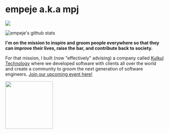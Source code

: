 # empeje a.k.a mpj

<a href="https://www.buymeacoffee.com/empeje"><img src="https://img.buymeacoffee.com/button-api/?text=Buy me a book&emoji=📖&slug=empeje&button_colour=FFDD00&font_colour=000000&font_family=Cookie&outline_colour=000000&coffee_colour=ffffff"></a>

![empeje's github stats](https://github-readme-stats.vercel.app/api?username=empeje&show_icons=true&theme=radical)

**I'm on the mission to inspire and groom people everywhere so that they can improve their lives, raise the bar, and contribute back to society.**

For that mission, I built (now "effectively" advising) a company called [Kulkul Technology][KULKUL] where we developed software with clients all over the world and create a community to groom the next generation of software engineers. [Join our upcoming event here!][MEETUP]


[<img src="https://github.com/kulkultech.png" width="150px" />][KULKUL]

[KULKUL]: https://github.com/kulkultech
[MEETUP]: https://meetup.com/kulkul
